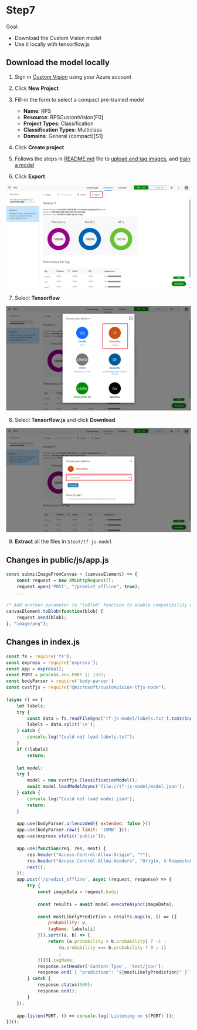 # Step7
Goal:
* Download the Custom Vision model
* Use it locally with tensorflow.js

## Download the model locally

1. Sign in [Custom Vision](https://www.customvision.ai/) using your Azure account 
2. Click **New Project**

3. Fill-in the form to select a compact pre-trained model
    - **Name**: RPS
    - **Resource**: RPSCustomVision[F0]
    - **Project Types**: Classification
    - **Classification Types**: Multiclass
    - **Domains**: General (compact)[S1]
   
4. Click **Create project**
5. Follows the steps in [README.md](../README.md) file to [upload and tag images](../README.md#upload-and-tag-images), and [train a model](../README.md#train-a-model)

6. Click **Export**

![Press Export](../assets/screenshots/0_export_model_1.png "Press Export")

7. Select **Tensorflow**

![Select Tensorflow](../assets/screenshots/0_export_model_2.png "Select Tensorflow")

8. Select **Tensorflow.js** and click **Download**

![Select Tensorflow.js and press Download](../assets/screenshots/0_export_model_3.png "Select Tensorflow.js and press Download")

9. **Extract** all the files in `Step7/tf-js-model`

## Changes in public/js/app.js
```javascript
const submitImageFromCanvas = (canvasElement) => {
    const request = new XMLHttpRequest();
    request.open('POST', "/predict_offline", true);
    ...

/* Add another parameter to "toBlob" function to enable compatibility with Tensorflow.js */
canvasElement.toBlob(function(blob) {
    request.send(blob);
}, "image/png");
```

## Changes in index.js
```javascript
const fs = require('fs');
const express = require('express');
const app = express();
const PORT = process.env.PORT || 1337;
const bodyParser = require('body-parser')
const cvstfjs = require("@microsoft/customvision-tfjs-node");

(async () => {
    let labels;
    try {
        const data = fs.readFileSync('tf-js-model/labels.txt').toString();
        labels = data.split('\n');
    } catch {
        console.log("Could not load labels.txt");
    }
    if (!labels)
        return;

    let model;
    try {
        model = new cvstfjs.ClassificationModel();
        await model.loadModelAsync('file://tf-js-model/model.json');
    } catch {
        console.log("Could not load model.json");
        return;
    }

    app.use(bodyParser.urlencoded({ extended: false }))
    app.use(bodyParser.raw({ limit: '10MB' }));
    app.use(express.static('public'));

    app.use(function(req, res, next) {
        res.header("Access-Control-Allow-Origin", "*");
        res.header("Access-Control-Allow-Headers", "Origin, X-Requested-With, Content-Type, Accept");
        next();
    });
    app.post('/predict_offline', async (request, response) => {
        try {
            const imageData = request.body;

            const results = await model.executeAsync(imageData);

            const mostLikelyPrediction = results.map((v, i) => ({
                probability: v,
                tagName: labels[i]
            })).sort((a, b) => {
                return (a.probability > b.probability) ? -1 :
                    (a.probability === b.probability ? 0 : 1)
                    ;
            })[0].tagName;
            response.setHeader('Content-Type', 'text/json');
            response.end(`{ "prediction": "${mostLikelyPrediction}" }`);
        } catch {
            response.status(500);
            response.end();
        }
    });

    app.listen(PORT, () => console.log(`Listening on ${PORT}`));
})();
```
